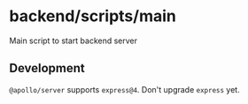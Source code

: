 # backend/scripts/main

Main script to start backend server

## Development

`@apollo/server` supports `express@4`. Don't upgrade `express` yet.
